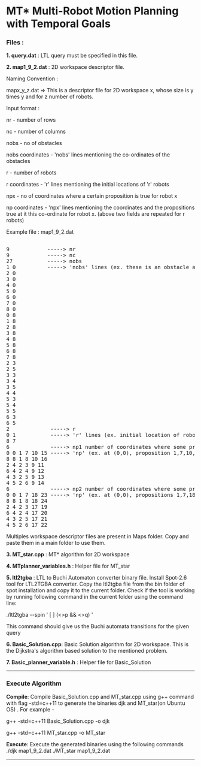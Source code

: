 
# MT&ast; Multi-Robot Motion Planning with Temporal Goals

### **Files :**
**1. query.dat**  : LTL query must be specified in this file.

**2. map1_9_2.dat** : 2D workspace descriptor file.

Naming Convention :

mapx_y_z.dat => This is a descriptor file for 2D workspace x, whose size is y times y and for z number of robots.

Input format :

nr - number of rows

nc - number of columns

nobs - no of obstacles

nobs coordinates - 'nobs' lines  mentioning the co-ordinates of the obstacles

r - number of robots

r coordinates - 'r' lines mentioning the initial locations of 'r' robots

npx - no of coordinates where a certain proposition is true for robot x

np coordinates - 'npx' lines mentioning the coordinates and the propositions true at it this co-ordinate for robot x.
(above two fields are repeated for r robots)

Example file : map1_9_2.dat
<pre>	
9            -----> nr
9            -----> nc
27           -----> nobs
1 0          -----> 'nobs' lines (ex. these is an obstacle at coord (1,2) in the workspace)
2 0
3 0
4 0
5 0
6 0
7 0
8 0
0 8
1 8
2 8
3 8
4 8
5 8
6 8
7 8
2 3
2 5
3 3
3 4
3 5
4 4
5 3
5 4
5 5
6 3
6 5
2             -----> r
0 1           -----> 'r' lines (ex. initial location of robot 1 is (8,7))
8 7	
6             -----> np1 number of coordinates where some proposition is true for robot 1
0 0 1 7 10 15 -----> 'np' (ex. at (0,0), proposition 1,7,10,15 are true for robot 1)
8 8 1 8 10 16
2 4 2 3 9 11
6 4 2 4 9 12
4 3 2 5 9 13
4 5 2 6 9 14
6             -----> np2 number of coordinates where some proposition is true for robot 2
0 0 1 7 18 23 -----> 'np' (ex. at (0,0), propositions 1,7,18,23 are true for robot 2)
8 8 1 8 18 24
2 4 2 3 17 19
6 4 2 4 17 20
4 3 2 5 17 21
4 5 2 6 17 22
</pre>
Multiples workspace descriptor files are present in Maps folder. Copy and paste them in a main folder to use them.

**3. MT_star.cpp** : MT&ast; algorithm for 2D workspace

**4. MTplanner_variables.h** : Helper file for MT_star

**5. ltl2tgba** : LTL to Buchi Automaton converter binary file. 
Install Spot-2.6 tool for LTL2TGBA converter. Copy the ltl2tgba file from the bin folder of spot installation and copy it to the current folder. Check if the tool is working by running following command in the current folder using the command line:

./ltl2tgba \--spin ' [ ] (<>p && <>q) '

This command should give us the Buchi automata transitions for the given query

**6. Basic_Solution.cpp**: Basic Solution algorithm for 2D workspace. This is the Dijkstra's  algorithm based solution to the mentioned problem.

**7. Basic_planner_variable.h** : Helper file for Basic_Solution

----
### Execute Algorithm

**Compile**:  Compile Basic_Solution.cpp and MT_star.cpp using g++ command with flag -std=c++11 to generate the binaries djk and MT_star(on Ubuntu OS) . 
For example -

g++ -std=c++11 Basic_Solution.cpp -o djk

g++ -std=c++11 MT_star.cpp -o MT_star

**Execute**:  Execute the generated binaries using the following commands
./djk map1_9_2.dat
./MT_star map1_9_2.dat

------------
